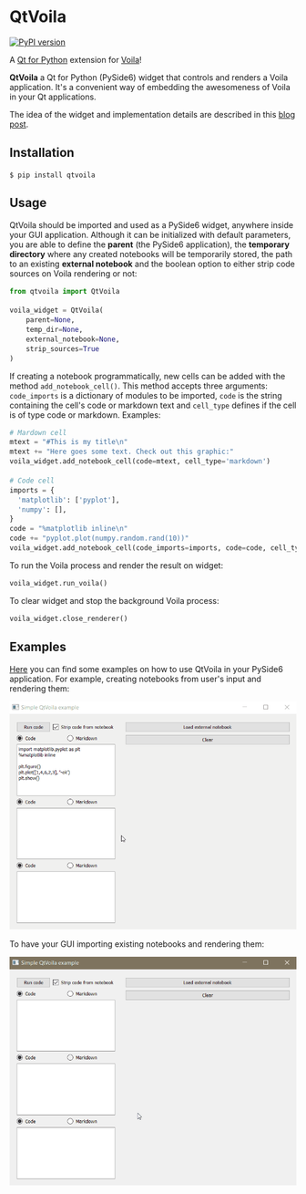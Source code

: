 # QtVoila

[![PyPI version](https://badge.fury.io/py/qtvoila.svg)](https://badge.fury.io/py/qtvoila)

A [Qt for Python](https://wiki.qt.io/Qt_for_Python) extension for [Voila](https://github.com/voila-dashboards/voila)!

**QtVoila** a Qt for Python (PySide6) widget that controls and renders a Voila application. It's a convenient way of embedding the awesomeness of Voila in your Qt applications.

The idea of the widget and implementation details are described in this [blog post](https://luiztauffer.github.io/guacamole-data-science/posts/2020-04-20-qtvoila/).

## Installation

```
$ pip install qtvoila
```

## Usage

QtVoila should be imported and used as a PySide6 widget, anywhere inside your GUI application. Although it can be initialized with default parameters, you are able to define the **parent** (the PySide6 application), the **temporary directory** where any created notebooks will be temporarily stored, the path to an existing **external notebook** and the boolean option to either strip code sources on Voila rendering or not:

```python
from qtvoila import QtVoila

voila_widget = QtVoila(
    parent=None,
    temp_dir=None,
    external_notebook=None,
    strip_sources=True
)
```

If creating a notebook programmatically, new cells can be added with the method `add_notebook_cell()`. This method accepts three arguments: `code_imports` is a dictionary of modules to be imported, `code` is the string containing the cell's code or markdown text and `cell_type` defines if the cell is of type code or markdown. Examples:

```python
# Mardown cell
mtext = "#This is my title\n"
mtext += "Here goes some text. Check out this graphic:"
voila_widget.add_notebook_cell(code=mtext, cell_type='markdown')

# Code cell
imports = {
  'matplotlib': ['pyplot'],
  'numpy': [],
}
code = "%matplotlib inline\n"
code += "pyplot.plot(numpy.random.rand(10))"
voila_widget.add_notebook_cell(code_imports=imports, code=code, cell_type='code')
```

To run the Voila process and render the result on widget:
```python
voila_widget.run_voila()
```

To clear widget and stop the background Voila process:
```python
voila_widget.close_renderer()
```

## Examples

[Here](https://github.com/luiztauffer/qtvoila/tree/master/examples) you can find some examples on how to use QtVoila in your PySide6 application. For example, creating notebooks from user's input and rendering them:

![](assets/gif_0.gif)

To have your GUI importing existing notebooks and rendering them:

![](assets/gif_1.gif)
